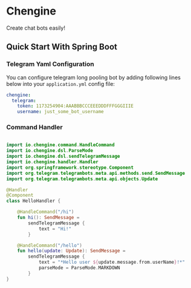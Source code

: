 # Chengine

Create chat bots easily!

## Quick Start With Spring Boot

### Telegram Yaml Configuration

You can configure telegram long pooling bot by adding following lines below into your `application.yml` config file:

```yaml
chengine:
  telegram:
    token: 1173254904:AAABBBCCCEEEDDDFFFGGGIIIE
    username: just_some_bot_username
```

### Command Handler

```kotlin

import io.chengine.command.HandleCommand
import io.chengine.dsl.ParseMode
import io.chengine.dsl.sendTelegramMessage
import io.chengine.handler.Handler
import org.springframework.stereotype.Component
import org.telegram.telegrambots.meta.api.methods.send.SendMessage
import org.telegram.telegrambots.meta.api.objects.Update

@Handler
@Component
class HelloHandler {

    @HandleCommand("/hi")
    fun hi(): SendMessage =
        sendTelegramMessage {
            text = "Hi!"
        }

    @HandleCommand("/hello")
    fun hello(update: Update): SendMessage =
        sendTelegramMessage {
            text = "*Hello user ${update.message.from.userName}!*"
            parseMode = ParseMode.MARKDOWN
        }
}

```



